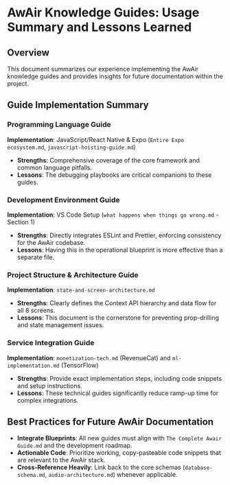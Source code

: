 # AwAir Knowledge Guides: Usage Summary and Lessons Learned

## Overview

This document summarizes our experience implementing the AwAir knowledge guides and provides insights for future documentation within the project.

## Guide Implementation Summary

### Programming Language Guide

**Implementation**: JavaScript/React Native & Expo (`Entire Expo ecosystem.md`, `javascript-hoisting-guide.md`)

- **Strengths**: Comprehensive coverage of the core framework and common language pitfalls.
- **Lessons**: The debugging playbooks are critical companions to these guides.

### Development Environment Guide

**Implementation**: VS Code Setup (`what happens when things go wrong.md` - Section 1)

- **Strengths**: Directly integrates ESLint and Prettier, enforcing consistency for the AwAir codebase.
- **Lessons**: Having this in the operational blueprint is more effective than a separate file.

### Project Structure & Architecture Guide

**Implementation**: `state-and-screen-architecture.md`

- **Strengths**: Clearly defines the Context API hierarchy and data flow for all 8 screens.
- **Lessons**: This document is the cornerstone for preventing prop-drilling and state management issues.

### Service Integration Guide

**Implementation**: `monetization-tech.md` (RevenueCat) and `ml-implementation.md` (TensorFlow)

- **Strengths**: Provide exact implementation steps, including code snippets and setup instructions.
- **Lessons**: These technical guides significantly reduce ramp-up time for complex integrations.

## Best Practices for Future AwAir Documentation

- **Integrate Blueprints**: All new guides must align with `The Complete Awair Guide.md` and the development roadmap.
- **Actionable Code**: Prioritize working, copy-pasteable code snippets that are relevant to the AwAir stack.
- **Cross-Reference Heavily**: Link back to the core schemas (`database-schema.md`, `audio-architecture.md`) whenever applicable.
